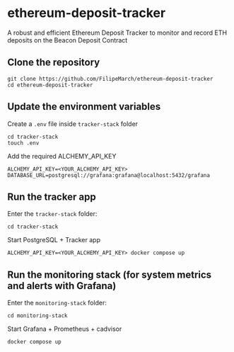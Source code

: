 # ethereum-deposit-tracker
A robust and efficient Ethereum Deposit Tracker to monitor and record ETH deposits on the Beacon Deposit Contract

## Clone the repository

```
git clone https://github.com/FilipeMarch/ethereum-deposit-tracker
cd ethereum-deposit-tracker
```

## Update the environment variables

Create a `.env` file inside `tracker-stack` folder

```
cd tracker-stack
touch .env
```
Add the required ALCHEMY_API_KEY
```
ALCHEMY_API_KEY=<YOUR_ALCHEMY_API_KEY>
DATABASE_URL=postgresql://grafana:grafana@localhost:5432/grafana
```

## Run the tracker app

Enter the `tracker-stack` folder:
```
cd tracker-stack
```
Start PostgreSQL + Tracker app
```
ALCHEMY_API_KEY=<YOUR_ALCHEMY_API_KEY> docker compose up
```

## Run the monitoring stack (for system metrics and alerts with Grafana)

Enter the `monitoring-stack` folder:
```
cd monitoring-stack
```
Start Grafana + Prometheus + cadvisor
```
docker compose up
```
